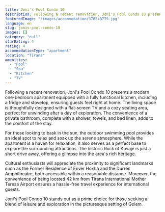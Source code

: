 ```yaml
---
title: Joni's Pool Condo 10
description: Following a recent renovation, Joni's Pool Condo 10 presents a modern one-bedroom apartment equipped with a fully functional kitchen, including a fridge and sto
featuredImage: "/images/accommodation/376348779.jpg"
language: en
slug: jonis-pool-condo-10
images: []
category: "null"
starRating: 4
rating: 4
accommodationType: "apartment"
location: "Tirana"
amenities:
  - "Pool"
  - "Spa"
  - "Kitchen"
  - "TV"
---
```


Following a recent renovation, Joni's Pool Condo 10 presents a modern one-bedroom apartment equipped with a fully functional kitchen, including a fridge and stovetop, ensuring guests feel right at home. The living space is thoughtfully designed with a flat-screen TV and a cozy seating area, perfect for unwinding after a day of exploration. The convenience of a private bathroom, complete with a shower, towels, and bed linen, adds to the comfort of the stay.

For those looking to bask in the sun, the outdoor swimming pool provides an ideal spot to relax and soak up the serene atmosphere. While the apartment is a haven for relaxation, it also serves as a perfect base to explore the surrounding attractions. The historic Rock of Kavaje is just a short drive away, offering a glimpse into the area's rich heritage.

Cultural enthusiasts will appreciate the proximity to significant landmarks such as the Former Residence of Enver Hoxha and the Durres Amphitheatre, both accessible within a reasonable distance. Moreover, the convenience of being located 42 km from Tirana International Mother Teresa Airport ensures a hassle-free travel experience for international guests.

Joni's Pool Condo 10 stands out as a prime choice for those seeking a blend of leisure and exploration in the picturesque setting of Golem.

